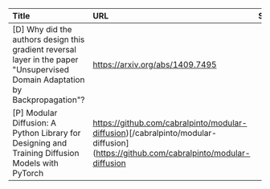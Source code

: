 | Title                                                                                                                         | URL                                                                                                                                |   Score | Date                |
|:------------------------------------------------------------------------------------------------------------------------------|:-----------------------------------------------------------------------------------------------------------------------------------|--------:|:--------------------|
| [D] Why did the authors design this gradient reversal layer in the paper "Unsupervised Domain Adaptation by Backpropagation"? | https://arxiv.org/abs/1409.7495                                                                                                    |      51 | 2023-09-01 01:38:37 |
| [P] Modular Diffusion: A Python Library for Designing and Training Diffusion Models with PyTorch                              | https://github.com/cabralpinto/modular-diffusion)[/cabralpinto/modular-diffusion](https://github.com/cabralpinto/modular-diffusion |      39 | 2023-09-01 14:25:40 |